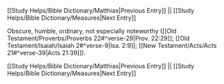 [[Study Helps/Bible Dictionary/Matthias|Previous Entry]]  ||  [[Study Helps/Bible Dictionary/Measures|Next Entry]]

 Obscure, humble, ordinary, not especially noteworthy ([[Old Testament/Proverbs/Proverbs 22#^verse-29|Prov. 22:29]]; [[Old Testament/Isaiah/Isaiah 2#^verse-9|Isa. 2:9]]; [[New Testament/Acts/Acts 21#^verse-39|Acts 21:39]]).

[[Study Helps/Bible Dictionary/Matthias|Previous Entry]]  ||  [[Study Helps/Bible Dictionary/Measures|Next Entry]]